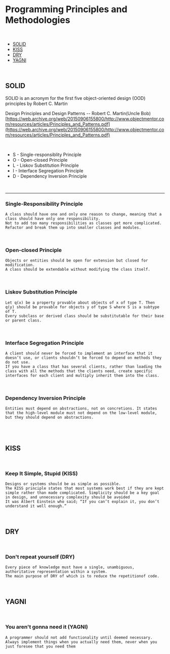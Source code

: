 # Programming Principles and Methodologies

<br>

- [SOLID](#solid)
- [KISS](#kiss)
- [DRY](#dry)
- [YAGNI](#yagni)

<br>

## SOLID


SOLID is an acronym for the first five object-oriented design (OOD) principles by Robert C. Martin

Design Principles and Design Patterns -- Robert C. Martin(Uncle Bob)
[https://web.archive.org/web/20150906155800/http://www.objectmentor.com/resources/articles/Principles_and_Patterns.pdf](https://web.archive.org/web/20150906155800/http://www.objectmentor.com/resources/articles/Principles_and_Patterns.pdf)

<br>

- S - Single-responsiblity Principle
- O - Open-closed Principle
- L - Liskov Substitution Principle
- I - Interface Segregation Principle
- D - Dependency Inversion Principle

<br>
<hr>

### Single-Responsibility Principle

    A class should have one and only one reason to change, meaning that a class should have only one responsibility.
    Not to add too many responsibilities as classes get more complicated. Refactor and break them up into smaller classes and modules.

<br>

### Open-closed Principle

    Objects or entities should be open for extension but closed for modification.
    A class should be extendable without modifying the class itself.

<br>

### Liskov Substitution Principle

    Let q(x) be a property provable about objects of x of type T. Then q(y) should be provable for objects y of type S where S is a subtype of T.
    Every subclass or derived class should be substitutable for their base or parent class.

<br>

### Interface Segregation Principle

    A client should never be forced to implement an interface that it doesn’t use, or clients shouldn’t be forced to depend on methods they do not use.
    If you have a class that has several clients, rather than loading the class with all the methods that the clients need, create specific interfaces for each client and multiply inherit them into the class.

<br>

### Dependency Inversion Principle

    Entities must depend on abstractions, not on concretions. It states that the high-level module must not depend on the low-level module, but they should depend on abstractions.

<br>
<br>

## KISS
<br>

### Keep It Simple, Stupid (KISS)

    Designs or systems should be as simple as possible.
    The KISS principle states that most systems work best if they are kept simple rather than made complicated. Simplicity should be a key goal in design, and unnecessary complexity should be avoided
    It was Albert Einstein who said; “If you can’t explain it, you don’t understand it well enough.”

<br>

## DRY

<br>

### Don't repeat yourself (DRY)

    Every piece of knowledge must have a single, unambiguous, authoritative representation within a system.
    The main purpose of DRY of which is to reduce the repetitionof code.

<br>

## YAGNI

<br>

### You aren't gonna need it (YAGNI)

    A programmer should not add functionality until deemed necessary.
    Always implement things when you actually need them, never when you just foresee that you need them

